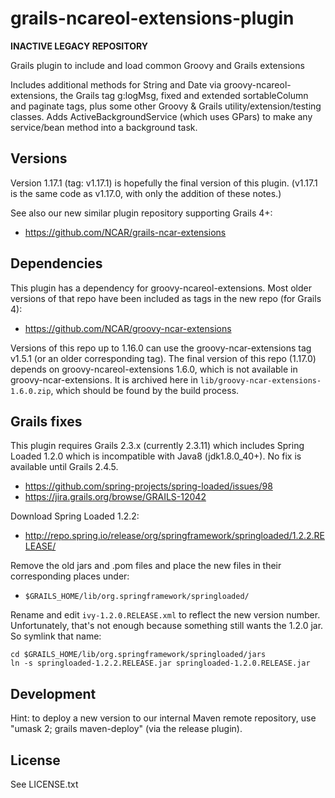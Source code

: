 # grails-ncareol-extensions-plugin

**INACTIVE LEGACY REPOSITORY**

Grails plugin to include and load common Groovy and Grails extensions

Includes additional methods for String and Date via groovy-ncareol-extensions,
the Grails tag g:logMsg, fixed and extended sortableColumn and paginate tags,
plus some other Groovy & Grails utility/extension/testing classes.
Adds ActiveBackgroundService (which uses GPars) to make any service/bean
method into a background task.

## Versions

Version 1.17.1 (tag: v1.17.1) is hopefully the final version
of this plugin.  (v1.17.1 is the same code as v1.17.0,
with only the addition of these notes.)

See also our new similar plugin repository supporting Grails 4+:

 * https://github.com/NCAR/grails-ncar-extensions

## Dependencies

This plugin has a dependency for groovy-ncareol-extensions.
Most older versions of that repo have been included as tags
in the new repo (for Grails 4):

 * https://github.com/NCAR/groovy-ncar-extensions

Versions of this repo up to 1.16.0 can use the
groovy-ncar-extensions tag v1.5.1 (or an older corresponding
tag). The final version of this repo (1.17.0) depends on
groovy-ncareol-extensions 1.6.0, which is not available
in groovy-ncar-extensions. It is archived here in
`lib/groovy-ncar-extensions-1.6.0.zip`, which should be
found by the build process.

## Grails fixes

This plugin requires Grails 2.3.x (currently 2.3.11) which
includes Spring Loaded 1.2.0 which is incompatible with Java8 (jdk1.8.0_40+).
No fix is available until Grails 2.4.5.

 * https://github.com/spring-projects/spring-loaded/issues/98
 * https://jira.grails.org/browse/GRAILS-12042

Download Spring Loaded 1.2.2:

 * http://repo.spring.io/release/org/springframework/springloaded/1.2.2.RELEASE/

Remove the old jars and .pom files and place the new files in
their corresponding places under:

 * `$GRAILS_HOME/lib/org.springframework/springloaded/`

Rename and edit `ivy-1.2.0.RELEASE.xml` to reflect the new version number.
Unfortunately, that's not enough because something still wants the 1.2.0 jar.
So symlink that name:

    cd $GRAILS_HOME/lib/org.springframework/springloaded/jars
    ln -s springloaded-1.2.2.RELEASE.jar springloaded-1.2.0.RELEASE.jar

## Development

Hint: to deploy a new version to our internal Maven remote repository,
use "umask 2; grails maven-deploy" (via the release plugin).

## License

See LICENSE.txt
